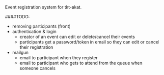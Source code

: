 Event registration system for tkt-akat.

####TODO:
- removing participants (front)
- authentication & login
    - creator of an event can edit or delete/cancel their events
    - participants get a password/token in email so they can edit or cancel their registration
- mailgun
    - email to participant when they register
    - email to participant who gets to attend from the queue when someone cancels
